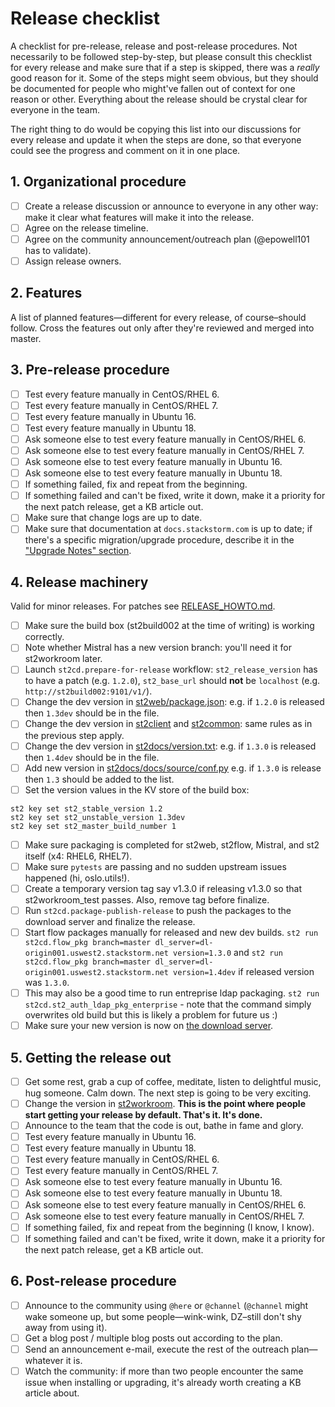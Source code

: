 # Release checklist

A checklist for pre-release, release and post-release procedures. Not necessarily to be followed step-by-step, but please consult this checklist for every release and make sure that if a step is skipped, there was a _really_ good reason for it. Some of the steps might seem obvious, but they should be documented for people who might've fallen out of context for one reason or other. Everything about the release should be crystal clear for everyone in the team.

The right thing to do would be copying this list into our discussions for every release and update it when the steps are done, so that everyone could see the progress and comment on it in one place.

## 1. Organizational procedure

- [ ] Create a release discussion or announce to everyone in any other way: make it clear what features will make it into the release.
- [ ] Agree on the release timeline.
- [ ] Agree on the community announcement/outreach plan (@epowell101 has to validate).
- [ ] Assign release owners.

## 2. Features

A list of planned features—different for every release, of course–should follow. Cross the features out only after they're reviewed and merged into master.

## 3. Pre-release procedure

- [ ] Test every feature manually in CentOS/RHEL 6.
- [ ] Test every feature manually in CentOS/RHEL 7.
- [ ] Test every feature manually in Ubuntu 16.
- [ ] Test every feature manually in Ubuntu 18.
- [ ] Ask someone else to test every feature manually in CentOS/RHEL 6.
- [ ] Ask someone else to test every feature manually in CentOS/RHEL 7.
- [ ] Ask someone else to test every feature manually in Ubuntu 16.
- [ ] Ask someone else to test every feature manually in Ubuntu 18.
- [ ] If something failed, fix and repeat from the beginning.
- [ ] If something failed and can't be fixed, write it down, make it a priority for the next patch release, get a KB article out.
- [ ] Make sure that change logs are up to date.
- [ ] Make sure that documentation at `docs.stackstorm.com` is up to date; if there's a specific migration/upgrade procedure, describe it in the ["Upgrade Notes" section](https://docs.stackstorm.com/upgrade_notes.html).

## 4. Release machinery

Valid for minor releases. For patches see [RELEASE_HOWTO.md](https://github.com/StackStorm/st2cd/blob/master/RELEASE_HOWTO.md).

- [ ] Make sure the build box (st2build002 at the time of writing) is working correctly.
- [ ] Note whether Mistral has a new version branch: you'll need it for st2workroom later.
- [ ] Launch `st2cd.prepare-for-release` workflow: `st2_release_version` has to have a patch (e.g. `1.2.0`), `st2_base_url` should __not__ be `localhost` (e.g. `http://st2build002:9101/v1/`).
- [ ] Change the dev version in [st2web/package.json](https://github.com/StackStorm/st2web/blob/master/package.json#L4): e.g. if `1.2.0` is released then `1.3dev` should be in the file.
- [ ] Change the dev version in [st2client](https://github.com/StackStorm/st2/blob/master/st2client/st2client/__init__.py) and [st2common](https://github.com/StackStorm/st2/blob/master/st2common/st2common/__init__.py): same rules as in the previous step apply.
- [ ] Change the dev version in [st2docs/version.txt](https://github.com/StackStorm/st2docs/blob/master/version.txt#L1): e.g. if `1.3.0` is released then `1.4dev` should be in the file.
- [ ] Add new version in [st2docs/docs/source/conf.py](https://github.com/StackStorm/st2docs/blob/master/docs/source/conf.py#L79) e.g. if `1.3.0` is release then `1.3` should be added to the list.
- [ ] Set the version values in the KV store of the build box:
```
st2 key set st2_stable_version 1.2
st2 key set st2_unstable_version 1.3dev
st2 key set st2_master_build_number 1
```
- [ ] Make sure packaging is completed for st2web, st2flow, Mistral, and st2 itself (x4: RHEL6, RHEL7).
- [ ] Make sure `pytests` are passing and no sudden upstream issues happened (hi, oslo.utils!).
- [ ] Create a temporary version tag say v1.3.0 if releasing v1.3.0 so that st2workroom_test passes. Also, remove tag before finalize.
- [ ] Run `st2cd.package-publish-release` to push the packages to the download server and finalize the release.
- [ ] Start flow packages manually for released and new dev builds. `st2 run st2cd.flow_pkg branch=master dl_server=dl-origin001.uswest2.stackstorm.net version=1.3.0` and `st2 run st2cd.flow_pkg branch=master dl_server=dl-origin001.uswest2.stackstorm.net version=1.4dev` if released version was `1.3.0`.
- [ ] This may also be a good time to run entreprise ldap packaging. `st2 run st2cd.st2_auth_ldap_pkg_enterprise` - note that the command simply overwrites old build but this is likely a problem for future us :)
- [ ] Make sure your new version is now on [the download server](http://downloads.stackstorm.net/releases/st2/).

## 5. Getting the release out

- [ ] Get some rest, grab a cup of coffee, meditate, listen to delightful music, hug someone. Calm down. The next step is going to be very exciting.
- [ ] Change the version in [st2workroom](https://github.com/StackStorm/st2workroom/blob/ef992a96b721a6c5bf225991749ef52d86ccec1a/hieradata/role/st2.yaml#L8-L11). __This is the point where people start getting your release by default. That's it. It's done.__
- [ ] Announce to the team that the code is out, bathe in fame and glory.
- [ ] Test every feature manually in Ubuntu 16.
- [ ] Test every feature manually in Ubuntu 18.
- [ ] Test every feature manually in CentOS/RHEL 6.
- [ ] Test every feature manually in CentOS/RHEL 7.
- [ ] Ask someone else to test every feature manually in Ubuntu 16.
- [ ] Ask someone else to test every feature manually in Ubuntu 18.
- [ ] Ask someone else to test every feature manually in CentOS/RHEL 6.
- [ ] Ask someone else to test every feature manually in CentOS/RHEL 7.
- [ ] If something failed, fix and repeat from the beginning (I know, I know).
- [ ] If something failed and can't be fixed, write it down, make it a priority for the next patch release, get a KB article out.

## 6. Post-release procedure

- [ ] Announce to the community using `@here` or `@channel` (`@channel` might wake someone up, but some people—wink-wink, DZ–still don't shy away from using it).
- [ ] Get a blog post / multiple blog posts out according to the plan.
- [ ] Send an announcement e-mail, execute the rest of the outreach plan—whatever it is.
- [ ] Watch the community: if more than two people encounter the same issue when installing or upgrading, it's already worth creating a KB article about.
